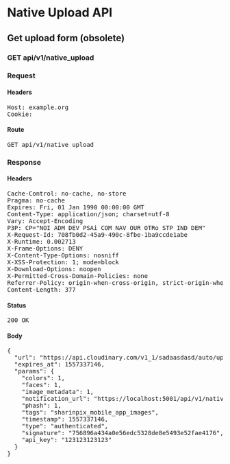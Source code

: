 # Native Upload API

## Get upload form (obsolete)

### GET api/v1/native_upload
### Request

#### Headers

<pre>Host: example.org
Cookie: </pre>

#### Route

<pre>GET api/v1/native_upload</pre>

### Response

#### Headers

<pre>Cache-Control: no-cache, no-store
Pragma: no-cache
Expires: Fri, 01 Jan 1990 00:00:00 GMT
Content-Type: application/json; charset=utf-8
Vary: Accept-Encoding
P3P: CP=&quot;NOI ADM DEV PSAi COM NAV OUR OTRo STP IND DEM&quot;
X-Request-Id: 708fb0d2-45a9-490c-8fbe-1ba9ccde1abe
X-Runtime: 0.002713
X-Frame-Options: DENY
X-Content-Type-Options: nosniff
X-XSS-Protection: 1; mode=block
X-Download-Options: noopen
X-Permitted-Cross-Domain-Policies: none
Referrer-Policy: origin-when-cross-origin, strict-origin-when-cross-origin
Content-Length: 377</pre>

#### Status

<pre>200 OK</pre>

#### Body

<pre>{
  "url": "https://api.cloudinary.com/v1_1/sadaasdasd/auto/upload",
  "expires_at": 1557337146,
  "params": {
    "colors": 1,
    "faces": 1,
    "image_metadata": 1,
    "notification_url": "https://localhost:5001/api/v1/native_upload",
    "phash": 1,
    "tags": "sharinpix_mobile_app_images",
    "timestamp": 1557337146,
    "type": "authenticated",
    "signature": "756896a434a0e56edc5328de8e5493e52fae4176",
    "api_key": "123123123123"
  }
}</pre>
